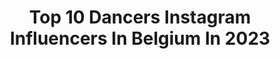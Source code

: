 ---
title: Top 10 Dancers Instagram Influencers In Belgium In 2023
description: >-
  Find top dancers Instagram influencers in Belgium in 2023. Most popular hashtags: #dance #dancer #belgium #vibes.
platform: Instagram
hits: 19
text_top: Identify the best Instagram influencers on inBeat.
text_bottom: Our database aggregates 19 Instagram influencers like this in Belgium for you to connect with.
profiles:
  - username: "steffi_mercie"
    fullname: >-
      Steffi Mercie
    bio: >-
      💖 dancer & actress 🧸 positive vibes overloaded ✨ Contact: Steffi.mercie@gmail.com 💐 In love @gerben.tuerlinckx 🌜 #Nevergiveup #Steffifam
    location: "Belgium"
    followers: 187212
    engagement: 1037
    commentsToLikes: 0.007538
    id: ck8wfb84sfgja0j78qtavljkc
    verified: false
    hashtags: "#myjewellerybelgium, #myjewellery, #galavandegoudenks, #jbcfamily"
  - username: "tamaraarruti"
    fullname: >-
      Tamara Arruti
    bio: >-
      Movement director | Choreographer | Dancer •Humanity is my passion, dance is my tool• @artacompany_ |@projecthomedance info@tamaraarruti.com
    location: "Belgium"
    followers: 9111
    engagement: 634
    commentsToLikes: 0.030575
    id: ck55ppy4cb4840i11y7klq0hq
    verified: false
    hashtags: "#trixonline, #jwldms, #newvideo, #growingpains"
  - username: "elyalufwa"
    fullname: >-
      ELYA 🌟
    bio: >-
      dancer⁣/choreographer⁣/model/actress owner of @customzbyel ✨ brussels⁣ 📍
    location: "Belgium"
    followers: 24997
    engagement: 691
    commentsToLikes: 0.024068
    id: ck15tn78giwzr0i19b50qweo2
    verified: false
    hashtags: "#vibe, #passion, #choreo, #belgium"
  - username: "dancelord_miracle"
    fullname: >-
      🤴🏽MoveLikeMiRACLE🦅
    bio: >-
      📍🇬🇭 Dancer | Choreographer Crdt: Beyoncé,ShattaWale,etc Mem. of @dwpacademy 🏆 Fashion @adorablecoutureusa 📢Ads | Promos💡| Private Session💃🏻 🎥YT VID⬇️
    location: "Belgium"
    followers: 41399
    engagement: 247
    commentsToLikes: 0.121266
    id: ck0vwb06wsw590i19dv9304ft
    verified: false
    hashtags: "#dancelordmiracle, #fyp, #vibes, #viral"
  - username: "maxdbk20"
    fullname: >-
      Max Dbk
    bio: >-
      🌍 Belgium, Brussels ◾Dancer/Choreographer/Teacher ◾Co-founder of : 🔻@therevolutionarybelgium 🔻@summervibesdc 🔻@mixing_vibes ◾Showreel Video :
    location: "Belgium"
    followers: 4398
    engagement: 1497
    commentsToLikes: 0.042266
    id: ck55pna9eaxok0i11k0nstci2
    verified: false
    hashtags: "#photo, #couple, #model, #binome"
  - username: "frankzegelsofficial"
    fullname: >-
      Frank Zegels
    bio: >-
      Professional Dancer 🇧🇪 Antwerp 💥 Owner @dance_one1 studio 🕺🏼 Pro on #dwtsbelgium #choreographer
    location: "Belgium"
    followers: 7218
    engagement: 734
    commentsToLikes: 0.048872
    id: ck5c2lvpfxift0i11y5ez1ey8
    verified: false
    hashtags: "#couple, #love, #tour, #latin"
  - username: "yassinjokersan"
    fullname: >-
      Y A S S I N  J O K E R
    bio: >-
      👦🏻 Human|Artist|Dancer• 📍 Brussels/Paris• 🌍 World Lover• 🐉 @evolvedanceprogram 🧿🧿🧿🧿🧿🧿🧿🧿
    location: "Belgium"
    followers: 6482
    engagement: 369
    commentsToLikes: 0.054303
    id: ck5zpkeazstem0i140y5ecov0
    verified: false
    hashtags: "#dance, #jokersan, #hiphop, #stayhomeandkeeptraining"
  - username: "jenybsg"
    fullname: >-
      Jenybsg
    bio: >-
      Professional Dancer / choreographer • @theellenshow 🇺🇸 • @afrohousebelgium CEO • @dance_4kids founder • @nweworldwide
    location: "Belgium"
    followers: 1093526
    engagement: 241
    commentsToLikes: 0.010997
    id: ck138txu4i03i0i19gxk8wsb7
    verified: false
    hashtags: "#cooloffchallenge, #namedancechallenge, #kohlanta, #justiceforahmaud"
  - username: "cey_dancer_23"
    fullname: >-
      Ceylan ✨
    bio: >-
      member @therevolutionarybelgium @motusthecompany Contact: ceylan_gulbas@hotmail.com #23#god
    location: "Belgium"
    followers: 3076
    engagement: 1166
    commentsToLikes: 0.089257
    id: ck6tm2eqk728t0j71x8uv4j6j
    verified: false
    hashtags: "#dance, #girl, #dancer, #gogoclub"
  - username: "bgtlana"
    fullname: >-
      Lana Verkest BGT’19
    bio: >-
      ⭐️Belgium’s got talent ‘19 ~Top 3 Semi-Finalist 🏆Belgian Champion modern dance 🎀Model @detailsdancewear ❤️Mories 👇🎵Tiktok:lanaverkest [16,3K]
    location: "Belgium"
    followers: 6440
    engagement: 804
    commentsToLikes: 0.026505
    id: ck5c2m91uxj720i11nezudgb5
    verified: false
    hashtags: "#igers, #instahappy, #balletpak, #belgium"
---